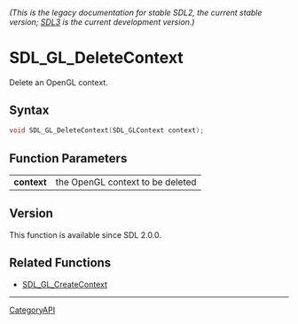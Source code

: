 ###### (This is the legacy documentation for stable SDL2, the current stable version; [SDL3](https://wiki.libsdl.org/SDL3/) is the current development version.)
# SDL_GL_DeleteContext

Delete an OpenGL context.

## Syntax

```c
void SDL_GL_DeleteContext(SDL_GLContext context);

```

## Function Parameters

|                 |                                  |
| --------------- | -------------------------------- |
| **context**     | the OpenGL context to be deleted |

## Version

This function is available since SDL 2.0.0.

## Related Functions

* [SDL_GL_CreateContext](SDL_GL_CreateContext)

----
[CategoryAPI](CategoryAPI)

